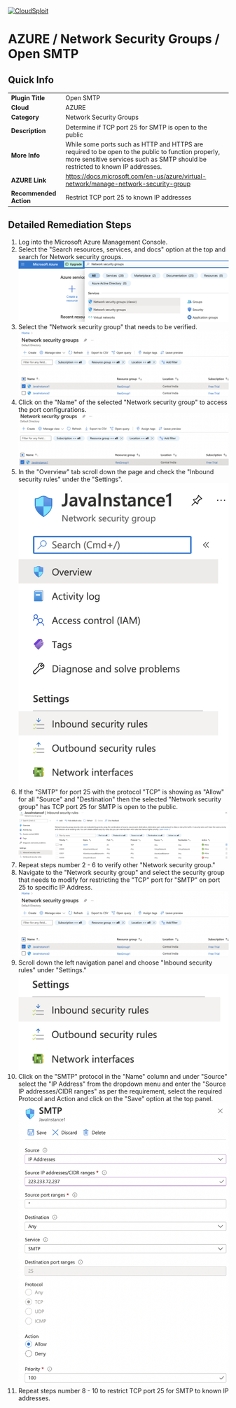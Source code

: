[![CloudSploit](https://cloudsploit.com/img/logo-new-big-text-100.png "CloudSploit")](https://cloudsploit.com)

# AZURE / Network Security Groups / Open SMTP

## Quick Info

| | |
|-|-|
| **Plugin Title** | Open SMTP |
| **Cloud** | AZURE |
| **Category** | Network Security Groups |
| **Description** | Determine if TCP port 25 for SMTP is open to the public |
| **More Info** | While some ports such as HTTP and HTTPS are required to be open to the public to function properly, more sensitive services such as SMTP should be restricted to known IP addresses. |
| **AZURE Link** | https://docs.microsoft.com/en-us/azure/virtual-network/manage-network-security-group |
| **Recommended Action** | Restrict TCP port 25 to known IP addresses |

## Detailed Remediation Steps


1. Log into the Microsoft Azure Management Console.
2. Select the "Search resources, services, and docs" option at the top and search for Network security groups. </br> <img src="/resources/azure/networksecuritygroups/open-smtp/step2.png"/>
3. Select the "Network security group" that needs to be verified. </br> <img src="/resources/azure/networksecuritygroups/open-smtp/step3.png"/>
4. Click on the "Name" of the selected "Network security group" to access the port configurations. </br> <img src="/resources/azure/networksecuritygroups/open-smtp/step4.png"/>
5. In the "Overview" tab scroll down the page and check the "Inbound security rules" under the "Settings". </br> <img src="/resources/azure/networksecuritygroups/open-smtp/step5.png"/>
6. If the "SMTP" for port 25 with the protocol "TCP" is showing as "Allow" for all "Source" and "Destination" then the selected  "Network security group" has TCP port 25 for SMTP is open to the public. </br> <img src="/resources/azure/networksecuritygroups/open-smtp/step6.png"/>
7. Repeat steps number 2 - 6 to verify other "Network security group." </br>
8. Navigate to the "Network security group" and select the security group that needs to modify for restricting the "TCP" port for "SMTP" on port 25 to specific IP Address.</br> <img src="/resources/azure/networksecuritygroups/open-smtp/step8.png"/>
9. Scroll down the left navigation panel and choose "Inbound security rules" under "Settings."</br> <img src="/resources/azure/networksecuritygroups/open-smtp/step9.png"/>
10. Click on the "SMTP" protocol in the "Name" column and under "Source" select the "IP Address" from the dropdown menu and enter the "Source IP addresses/CIDR ranges" as per the requirement, select the required Protocol and Action and click on the "Save" option at the top panel. </br> <img src="/resources/azure/networksecuritygroups/open-smtp/step10.png"/>
11. Repeat steps number 8 - 10 to restrict TCP port 25 for SMTP to known IP addresses.</br>
